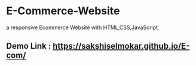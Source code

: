 # E-Commerce-Website
a responsive Ecommerce Website with HTML,CSS,JavaScript.
## Demo Link : https://sakshiselmokar.github.io/E-com/
